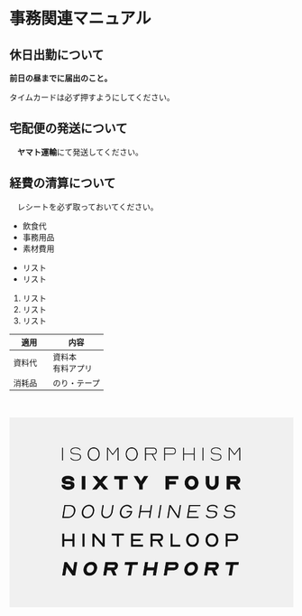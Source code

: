 # 事務関連マニュアル
## 休日出勤について
**前日の昼までに届出のこと。**

タイムカードは必ず押すようにしてください。

## 宅配便の発送について
　**ヤマト運輸**にて発送してください。
## 経費の清算について
　レシートを必ず取っておいてください。
 - 飲食代
 - 事務用品
 - 素材費用
 * リスト
 * リスト
 1. リスト
 2. リスト
 3. リスト
 
 |適用　|内容
 |-- |--
 |資料代 |資料本<br>有料アプリ
 |消耗品　|のり・テープ


<br><br>
![代替文字](07.jpg)